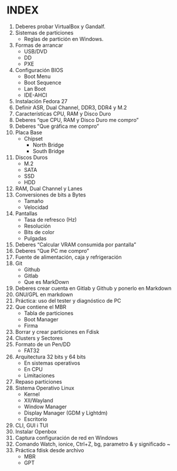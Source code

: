 # INDEX


1. Deberes probar VirtualBox y Gandalf.
2. Sistemas de particiones
    - Reglas de partición en Windows.
3. Formas de arrancar
    - USB/DVD
    - DD
    - PXE
4. Configuración BIOS
    - Boot Menu
    - Boot Sequence
    - Lan Boot
    - IDE-AHCI
5. Instalación Fedora 27
6. Definir ASR, Dual Channel, DDR3, DDR4 y M.2
7. Características CPU, RAM y Disco Duro
8. Deberes “que CPU, RAM y Disco Duro me compro”
9. Deberes “Que gráfica me compro”
10. Placa Base
    - Chipset
        - North Bridge
        - South Bridge
11. Discos Duros
    - M.2
    - SATA
    - SSD
    - HDD
12. RAM, Dual Channel y Lanes
13. Conversiones de bits a Bytes
    - Tamaño
    - Velocidad
14. Pantallas
    - Tasa de refresco (Hz)
    - Resolución
    - Bits de color
    - Pulgadas
 15. Deberes “Calcular VRAM consumida por pantalla”
 16. Deberes “Que PC me compro”
 17. Fuente de alimentación, caja y refrigeración
 18. Git
     - Github
     - Gitlab
     - Que es MarkDown
 19. Deberes crear cuenta en Gitlab y Github y ponerlo en Markdown
 20. GNU/GPL en markdown
 21. Práctica: uso del tester y diagnóstico de PC
 22. Que contiene el MBR
     - Tabla de particiones
     - Boot Manager
     - Firma 
 23. Borrar y crear particiones en Fdisk
 24. Clusters y Sectores
25. Formato de un Pen/DD
    - FAT32
26. Arquitectura 32 bits y 64 bits
    - En sistemas operativos
    - En CPU
    - Limitaciones
27. Repaso particiones
28. Sistema Operativo Linux
    - Kernel
    - XII/Wayland
    - Window Manager
    - Display Manager (GDM y Lightdm)
    - Escritorio
29. CLI, GUI i TUI
30. Instalar Openbox
31. Captura configuración de red en Windows 
32. Comando Watch, ionice, Ctrl+Z, bg, parametro & y significado ~
33. Práctica fdisk desde archivo
    - MBR
    - GPT
 

